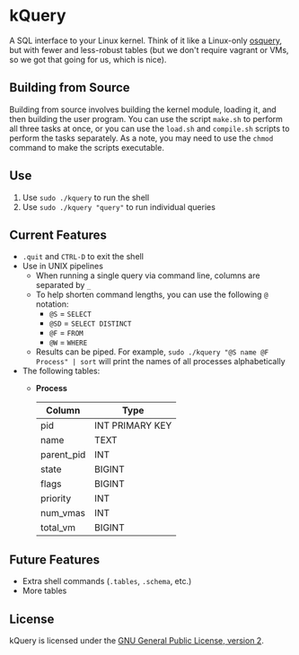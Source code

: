 kQuery
======

A SQL interface to your Linux kernel. Think of it like a Linux-only [osquery](http://osquery.io), but with fewer and less-robust tables (but we don't require vagrant or VMs, so we got that going for us, which is nice).

## Building from Source
Building from source involves building the kernel module, loading it, and then building the user program. You can use the script `make.sh` to perform all three tasks at once, or you can use the `load.sh` and `compile.sh` scripts to perform the tasks separately. As a note, you may need to use the `chmod` command to make the scripts executable. 
## Use
1. Use `sudo ./kquery` to run the shell
2. Use `sudo ./kquery "query"` to run individual queries

## Current Features
  * `.quit` and `CTRL-D` to exit the shell
  * Use in UNIX pipelines
      * When running a single query via command line, columns are separated by `_`
      * To help shorten command lengths, you can use the following `@` notation:
          * `@S`  = `SELECT`
          * `@SD` = `SELECT DISTINCT`
          * `@F`  = `FROM`
          * `@W`  = `WHERE`
      * Results can be piped. For example, `sudo ./kquery "@S name @F Process" | sort` will print the names of all processes alphabetically
  * The following tables:
      * **Process**
    
          Column     | Type
          ---------- | ----
          pid        | INT PRIMARY KEY
          name       | TEXT
          parent_pid | INT
          state      | BIGINT
          flags      | BIGINT
          priority   | INT
          num_vmas   | INT
          total_vm   | BIGINT

## Future Features
* Extra shell commands (`.tables`, `.schema`, etc.)
* More tables

## License
kQuery is licensed under the [GNU General Public License, version 2](https://www.gnu.org/licenses/gpl-2.0.html).
